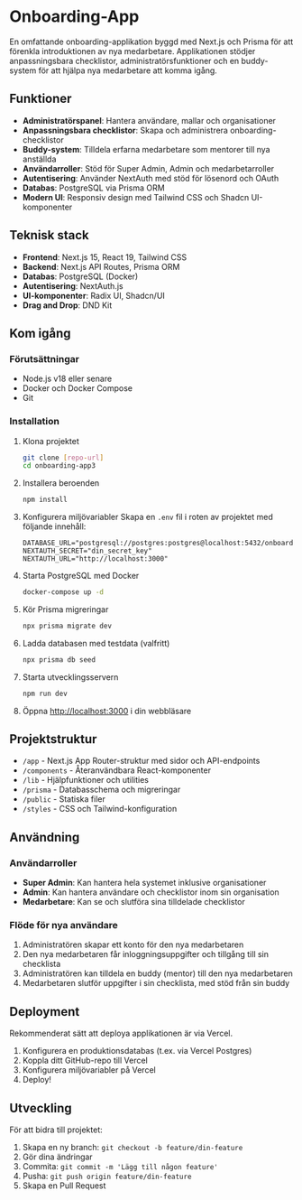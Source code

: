 # Onboarding-App

En omfattande onboarding-applikation byggd med Next.js och Prisma för att förenkla introduktionen av nya medarbetare. Applikationen stödjer anpassningsbara checklistor, administratörsfunktioner och en buddy-system för att hjälpa nya medarbetare att komma igång.

## Funktioner

- **Administratörspanel**: Hantera användare, mallar och organisationer
- **Anpassningsbara checklistor**: Skapa och administrera onboarding-checklistor
- **Buddy-system**: Tilldela erfarna medarbetare som mentorer till nya anställda
- **Användarroller**: Stöd för Super Admin, Admin och medarbetarroller
- **Autentisering**: Använder NextAuth med stöd för lösenord och OAuth
- **Databas**: PostgreSQL via Prisma ORM
- **Modern UI**: Responsiv design med Tailwind CSS och Shadcn UI-komponenter

## Teknisk stack

- **Frontend**: Next.js 15, React 19, Tailwind CSS
- **Backend**: Next.js API Routes, Prisma ORM
- **Databas**: PostgreSQL (Docker)
- **Autentisering**: NextAuth.js
- **UI-komponenter**: Radix UI, Shadcn/UI
- **Drag and Drop**: DND Kit

## Kom igång

### Förutsättningar

- Node.js v18 eller senare
- Docker och Docker Compose
- Git

### Installation

1. Klona projektet
   ```bash
   git clone [repo-url]
   cd onboarding-app3
   ```

2. Installera beroenden
   ```bash
   npm install
   ```

3. Konfigurera miljövariabler
   Skapa en `.env` fil i roten av projektet med följande innehåll:
   ```
   DATABASE_URL="postgresql://postgres:postgres@localhost:5432/onboarding_db"
   NEXTAUTH_SECRET="din_secret_key"
   NEXTAUTH_URL="http://localhost:3000"
   ```

4. Starta PostgreSQL med Docker
   ```bash
   docker-compose up -d
   ```

5. Kör Prisma migreringar
   ```bash
   npx prisma migrate dev
   ```

6. Ladda databasen med testdata (valfritt)
   ```bash
   npx prisma db seed
   ```

7. Starta utvecklingsservern
   ```bash
   npm run dev
   ```

8. Öppna [http://localhost:3000](http://localhost:3000) i din webbläsare

## Projektstruktur

- `/app` - Next.js App Router-struktur med sidor och API-endpoints
- `/components` - Återanvändbara React-komponenter
- `/lib` - Hjälpfunktioner och utilities
- `/prisma` - Databasschema och migreringar
- `/public` - Statiska filer
- `/styles` - CSS och Tailwind-konfiguration

## Användning

### Användarroller

- **Super Admin**: Kan hantera hela systemet inklusive organisationer
- **Admin**: Kan hantera användare och checklistor inom sin organisation
- **Medarbetare**: Kan se och slutföra sina tilldelade checklistor

### Flöde för nya användare

1. Administratören skapar ett konto för den nya medarbetaren
2. Den nya medarbetaren får inloggningsuppgifter och tillgång till sin checklista
3. Administratören kan tilldela en buddy (mentor) till den nya medarbetaren
4. Medarbetaren slutför uppgifter i sin checklista, med stöd från sin buddy

## Deployment

Rekommenderat sätt att deploya applikationen är via Vercel.

1. Konfigurera en produktionsdatabas (t.ex. via Vercel Postgres)
2. Koppla ditt GitHub-repo till Vercel
3. Konfigurera miljövariabler på Vercel
4. Deploy!

## Utveckling

För att bidra till projektet:

1. Skapa en ny branch: `git checkout -b feature/din-feature`
2. Gör dina ändringar
3. Commita: `git commit -m 'Lägg till någon feature'`
4. Pusha: `git push origin feature/din-feature`
5. Skapa en Pull Request
